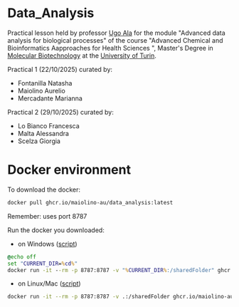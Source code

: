 # Data_Analysis

Practical lesson held by professor [Ugo Ala](https://www.molecularbiotechnology.unito.it/do/docenti.pl/Show?_id=uala#tab-profilo) for the module "Advanced data analysis for biological processes" of the course "Advanced Chemical and Bioinformatics Aapproaches for Health Sciences ", Master's Degree in [Molecular Biotechnology](https://www.molecularbiotechnology.unito.it/do/home.pl) at the [University of Turin](https://www.unito.it/).

Practical 1 (22/10/2025) curated by:
* Fontanilla Natasha
* Maiolino Aurelio
* Mercadante Marianna

Practical 2 (29/10/2025) curated by:
* Lo Bianco Francesca
* Malta Alessandra
* Scelza Giorgia


# Docker environment 

To download the docker:

```sh
docker pull ghcr.io/maiolino-au/data_analysis:latest
```

Remember: uses port 8787

Run the docker you downloaded:
* on Windows ([script](data_analysis.cmd))

```cmd
@echo off
set "CURRENT_DIR=%cd%"
docker run -it --rm -p 8787:8787 -v "%CURRENT_DIR%:/sharedFolder" ghcr.io/maiolino-au/data_analysis:latest
```

* on Linux/Mac ([script](data_analysis.sh))

```sh
docker run -it --rm -p 8787:8787 -v .:/sharedFolder ghcr.io/maiolino-au/data_analysis:latest
```

